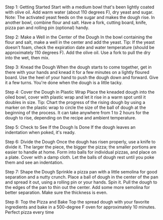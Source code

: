 Step 1: Getting Started
Start with a medium bowl that's been lightly coated with olive oil. Add warm water (about 110 degrees F), dry yeast and sugar. Note: The activated yeast feeds on the sugar and makes the dough rise. In another bowl, combine flour and salt. Have a fork, cutting board, knife, pizza pan and rolling pin (optional) handy.

Step 2: Make a Well in the Center of the Dough
In the bowl containing the flour and salt, make a well in the center and add the yeast. Tip: If the yeast doesn't foam, check the expiration date and water temperature (should be approximately 110 degrees F). Add the olive oil. Use a fork to pull the dry into the wet, then mix.

Step 3: Knead the Dough
When the dough starts to come together, get in there with your hands and knead it for a few minutes on a lightly floured board. Use the heel of your hand to push the dough down and forward. Give it a few turns. You're done when the dough is a little tacky.

Step 4: Cover the Dough in Plastic Wrap
Place the kneaded dough into the oiled bowl, cover with plastic wrap and let it rise in a warm spot until it doubles in size. Tip: Chart the progress of the rising dough by using a marker on the plastic wrap to circle the size of the ball of dough at the beginning of the process. It can take anywhere from 1 to 2 hours for the dough to rise, depending on the recipe and ambient temperature.


Step 5: Check to See If the Dough Is Done
If the dough leaves an indentation when poked, it's ready.

Step 6: Divide the Dough
Once the dough has risen properly, use a knife to divide it. The larger the piece, the bigger the pizza; the smaller portions are easier to handle at home. Form into balls for individual pizzas, and place on a plate. Cover with a damp cloth. Let the balls of dough rest until you poke them and see an indentation.

Step 7: Shape the Dough
Sprinkle a pizza pan with a little semolina for good separation and a nutty crunch. Place a ball of dough in the center of the pan and spread it out, using a rolling pin or your hands. Spin it. Pull the dough to the edges of the pan to thin out the center. Add some more semolina for better separation. Make sure the thickness is even.

Step 8: Top the Pizza and Bake
Top the spread dough with your favorite ingredients and bake in a 500-degree F oven for approximately 10 minutes. Perfect pizza every time